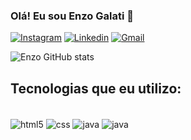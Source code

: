 ### Olá! Eu sou Enzo Galati 👋

[![Instagram](https://img.shields.io/badge/Instagram-E4405F?style=for-the-badge&logo=instagram&logoColor=white)](https://www.instagram.com/enzo_galati/)
[![Linkedin](https://img.shields.io/badge/LinkedIn-0077B5?style=for-the-badge&logo=linkedin&logoColor=white)](https://www.linkedin.com/in/enzo-galati-17b813238/)
[![Gmail](https://img.shields.io/badge/Gmail-D14836?style=for-the-badge&logo=gmail&logoColor=white)](mailto:contatoenzogalati@gmail.com)


![Enzo GitHub stats](https://github-readme-stats.vercel.app/api?username=EnzoGalati12&show_icons=true&theme=radical)

## Tecnologias que eu utilizo:

<div style="display: inline_block"><br>
    <img  align="center" alt=html5  src="https://img.shields.io/badge/HTML5-E34F26?style=for-the-badge&logo=html5&logoColor=white" />
    <img  align="center" alt=css  src="https://img.shields.io/badge/CSS3-1572B6?style=for-the-badge&logo=css3&logoColor=white" />
    <img  align="center" alt=java src="https://img.shields.io/badge/Java-ED8B00?style=for-the-badge&logo=java&logoColor=white" />
    <img  align="center" alt=java src="https://img.shields.io/badge/JavaScript-F7DF1E?style=for-the-badge&logo=javascript&logoColor=black" /> 
</div>


